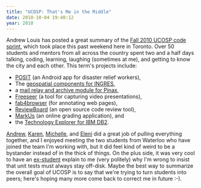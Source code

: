 ```yaml
---
title: "UCOSP: That's Me in the Middle"
date: 2010-10-04 19:40:12
year: 2010
---
```

Andrew Louis has posted a great summary of the <a href="http://ucosp.ca/fall2010/2010/10/ucosp-code-sprint/">Fall 2010 UCOSP code sprint</a>, which took place this past weekend here in Toronto.  Over 50 students and mentors from all across the country spent two and a half days talking, coding, learning, laughing (sometimes at me), and getting to know the city and each other.  This term's projects include:
<ul>
	<li><a href="http://posit.hfoss.org/">POSIT</a> (an Android app for disaster relief workers),</li>
	<li>The <a href="http://community.ingres.com/wiki/IngresGeospatial">geospatial components for INGRES</a>,</li>
	<li>a <a href="http://blog.basieproject.org/">mail relay and archive module for Pinax</a>,</li>
	<li><a href="http://fosslc.org/drupal/freeseer">Freeseer</a> (a tool for capturing video presentations),</li>
	<li><a href="http://code.google.com/p/fab4browser/">fab4browser</a> (for annotating web pages),</li>
	<li><a href="http://www.reviewboard.org/">ReviewBoard</a> (an open source code review tool),</li>
	<li><a href="http://markusproject.org/">MarkUs</a> (an online grading application), and</li>
	<li>the <a href="http://sourceforge.net/projects/db2mc/">Technology Explorer for IBM DB2</a>.</li>
</ul>
<a href="http://hyfen.net/">Andrew</a>, <a href="http://www.cs.utoronto.ca/%7Ereid/">Karen</a>, <a href="http://www.cs.utoronto.ca/%7Emcraig/">Michelle</a>, and <a href="http://webdocs.cs.ualberta.ca/%7Estroulia/">Eleni</a> did a great job of pulling everything together, and I enjoyed meeting the two students from Waterloo who have joined the team I'm working with, but it did feel kind of weird to be a bystander instead of in the thick of things. On the plus side, it was very cool to have an <a href="http://wolever.net/">ex-student</a> explain to me (very politely) why I'm wrong to insist that unit tests must always stay off-disk.  Maybe the best way to summarize the overall goal of UCOSP is to say that we're trying to turn students into peers; here's hoping many more come back to correct me in future :-).
